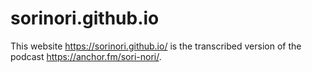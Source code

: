 # sorinori.github.io
This website https://sorinori.github.io/ is the transcribed version of the podcast https://anchor.fm/sori-nori/.


